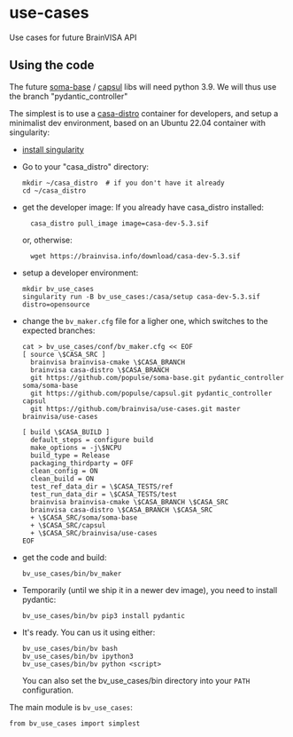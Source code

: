 # use-cases
Use cases for future BrainVISA API

## Using the code

The future [soma-base](https://github.com/populse/soma-base) / [capsul](https://github.com/populse/capsul) libs will need python 3.9. We will thus use the branch "pydantic_controller"

The simplest is to use a [casa-distro](https://github.com/brainvisa/casa-distro) container for developers, and setup a minimalist dev environment, based on an Ubuntu 22.04 container with singularity:

* [install singularity](https://brainvisa.info/web/download.html#prerequisites-for-singularity-on-linux)

* Go to your "casa_distro" directory:

      mkdir ~/casa_distro  # if you don't have it already
      cd ~/casa_distro

* get the developer image:
    If you already have casa_distro installed:

        casa_distro pull_image image=casa-dev-5.3.sif

    or, otherwise:

        wget https://brainvisa.info/download/casa-dev-5.3.sif

* setup a developer environment:

      mkdir bv_use_cases
      singularity run -B bv_use_cases:/casa/setup casa-dev-5.3.sif distro=opensource

* change the `bv_maker.cfg` file for a ligher one, which switches to the expected branches:

      cat > bv_use_cases/conf/bv_maker.cfg << EOF
      [ source \$CASA_SRC ]
        brainvisa brainvisa-cmake \$CASA_BRANCH
        brainvisa casa-distro \$CASA_BRANCH
        git https://github.com/populse/soma-base.git pydantic_controller soma/soma-base
        git https://github.com/populse/capsul.git pydantic_controller capsul
        git https://github.com/brainvisa/use-cases.git master brainvisa/use-cases

      [ build \$CASA_BUILD ]
        default_steps = configure build
        make_options = -j\$NCPU
        build_type = Release
        packaging_thirdparty = OFF
        clean_config = ON
        clean_build = ON
        test_ref_data_dir = \$CASA_TESTS/ref
        test_run_data_dir = \$CASA_TESTS/test
        brainvisa brainvisa-cmake \$CASA_BRANCH \$CASA_SRC
        brainvisa casa-distro \$CASA_BRANCH \$CASA_SRC
        + \$CASA_SRC/soma/soma-base
        + \$CASA_SRC/capsul
        + \$CASA_SRC/brainvisa/use-cases
      EOF

* get the code and build:

      bv_use_cases/bin/bv_maker

* Temporarily (until we ship it in a newer dev image), you need to install pydantic:

      bv_use_cases/bin/bv pip3 install pydantic

* It's ready. You can us it using either:

      bv_use_cases/bin/bv bash
      bv_use_cases/bin/bv ipython3
      bv_use_cases/bin/bv python <script>

  You can also set the bv_use_cases/bin directory into your `PATH` configuration.

The main module is `bv_use_cases`:

    from bv_use_cases import simplest
